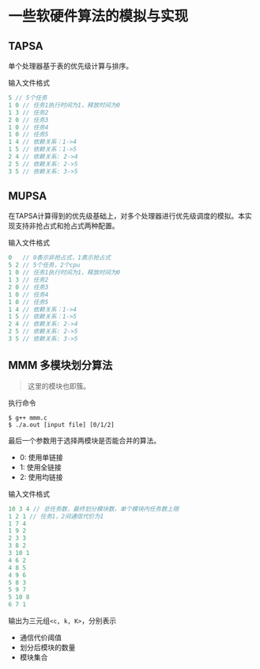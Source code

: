 # 一些软硬件算法的模拟与实现

## TAPSA

单个处理器基于表的优先级计算与排序。

输入文件格式

```c
5 // 5个任务
1 0 // 任务1执行时间为1，释放时间为0
1 3 // 任务2
2 0 // 任务3
1 0 // 任务4
1 0 // 任务5
1 4 // 依赖关系：1->4
1 5 // 依赖关系：1->5
2 4 // 依赖关系: 2->4
2 5 // 依赖关系: 2->5
3 5 // 依赖关系: 3->5
```

## MUPSA

在TAPSA计算得到的优先级基础上，对多个处理器进行优先级调度的模拟。本实现支持非抢占式和抢占式两种配置。

输入文件格式

```c
0   // 0表示非抢占式，1表示抢占式
5 2 // 5个任务，2个cpu
1 0 // 任务1执行时间为1，释放时间为0
1 3 // 任务2
2 0 // 任务3
1 0 // 任务4
1 0 // 任务5
1 4 // 依赖关系：1->4
1 5 // 依赖关系：1->5
2 4 // 依赖关系: 2->4
2 5 // 依赖关系: 2->5
3 5 // 依赖关系: 3->5
```

## MMM 多模块划分算法

> 这里的模块也即簇。

执行命令

```shell
$ g++ mmm.c
$ ./a.out [input file] [0/1/2]
```

最后一个参数用于选择两模块是否能合并的算法。

+ 0: 使用单链接
+ 1: 使用全链接
+ 2: 使用均链接

输入文件格式

```c
10 3 4 // 总任务数，最终划分模块数，单个模块内任务数上限
1 2 1 // 任务1，2间通信代价为1
1 7 4
1 9 2
2 3 3
3 8 2
3 10 1
4 6 2
4 8 5
4 9 6
5 8 3
5 9 7
5 10 8
6 7 1
```

输出为三元组`<c, k, K>`，分别表示

+ 通信代价阈值
+ 划分后模块的数量
+ 模块集合
